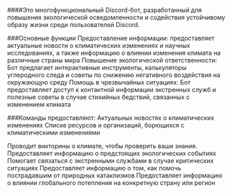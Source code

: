 ####Это многофункциональный Discord-бот, разработанный для повышения экологической осведомленности и содействия устойчивому образу жизни среди пользователей Discord.

###Основные функции
Предоставление информации: предоставляет актуальные новости о климатических изменениях и научных исследованиях, а также информацию о влиянии изменения климата на различные страны мира
Повышение экологической ответственности: Бот предлагает интерактивные инструменты, калькуляторы углеродного следа и советы по снижению негативного воздействия на окружающую среду
Помощь в чрезвычайных ситуациях: Бот предоставляет доступ к контактной информации экстренных служб и полезные советы в случае стихийных бедствий, связанных с изменением климата

###Команды предоставляют:
Актуальных новостях о климатических изменениях
Списке ресурсов и организаций, борющихся с климатическими изменениями

Проводит викторины о климате, чтобы проверить ваши знания.
Предоставляет информацию о предстоящих экологических событиях
Помогает связаться с экстренными службами в случае критических ситуациях
Предоставляет информацию о том, как помочь пострадавшим от природных катаклизмов
Предоставляет информацию о влиянии глобального потепления на конкретную страну или регион
